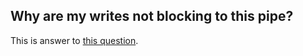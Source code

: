 ## Why are my writes not blocking to this pipe?

This is answer to [this
question](https://stackoverflow.com/a/50755887/3899431).
